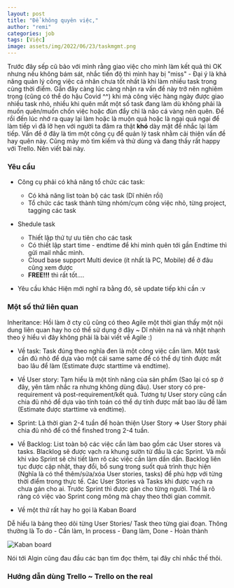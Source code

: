 ```yaml
---
layout: post
title: "Để không quyên việc,"
author: "remi"
categories: job
tags: [Việc]
image: assets/img/2022/06/23/taskmgmt.png
---
```


Trước đây sếp cũ bảo với mình rằng giao việc cho mình làm kết quả thì OK nhưng nếu không bám sát, nhắc tiến độ thì mình hay bị "miss" - Đại ý là khả năng quản lý công việc cá nhân chưa tốt nhất là khi làm nhiều task trong cùng thời điểm. Gần đây càng lúc càng nhận ra vấn đề này trở nên nghiêm trọng (cũng có thể do hậu Covid ^^) khi mà công việc hàng ngày được giao nhiều task nhỏ, nhiều khi quên mất một số task đang làm dù không phải là muốn quên/muốn chốn việc hoặc đùn đẩy chỉ là não cá vàng nên quên. Để rồi đến lúc nhớ ra quay lại làm hoặc là muộn quá hoặc là ngại quá ngại để làm tiếp vì đã lỡ hẹn với người ta đâm ra thật **khó** dày mặt để nhắc lại làm tiếp. Vấn đề ở đây là tìm một công cụ để quản lý task nhằm cải thiện vấn đề hay quên này. Cũng mày mò tìm kiếm và thử dùng và đang thấy rất happy với Trello. Nên viết bài này.

### Yêu cầu

* Công cụ phải có khả năng tổ chức các task: 
	- Có khả năng list toàn bộ các task (Dĩ nhiên rồi) 
	- Tổ chức các task thành từng nhóm/cụm công việc nhỏ, từng project, tagging các task

* Shedule task 
	- Thiết lập thứ tự ưu tiên cho các task
	- Có thiết lập start time - endtime để khi mình quên tới gần Endtime thì gửi mail nhắc mình.
	- Cloud base support Multi device (ít nhất là PC, Mobile) để ở đâu cũng xem được
	- **FREE!!!** thì rất tốt....


* Yêu cầu khác
Hiện mới nghĩ ra bằng đó, sẽ update tiếp khi cần :v

### Một số thứ liên quan

Inheritance: Hồi làm ở cty cũ cũng có theo Agile một thời gian thấy một nội dung liên quan hay ho có thể sử dụng ở đây ~ Dĩ nhiên na ná và nhặt nhạnh theo ý hiểu vì đây không phải là bài viết về Agile :)

* Về task: Task đúng theo nghĩa đen là một công việc cần làm. Một task cần đủ nhỏ để dựa vào một cái same same để có thể dự tính được mất bao lâu để làm (Estimate được starttime và endtime).

* Về User story: Tạm hiểu là một tính năng của sản phẩm (Sao lại có sp ở đây, yên tâm nhắc ra nhưng không dùng đâu). User story có pre-requirement và post-requirement/kết quả. Tương tự User story cũng cần chia đủ nhỏ để dựa vào tính toán có thể dự tính được mất bao lâu để làm (Estimate được starttime và endtime).

* Sprint: Là thời gian 2-4 tuần để hoàn thiện User Story => User Story phải chia đủ nhỏ để có thể finshed trong 2-4 tuần. 

* Về Backlog: List toàn bộ các việc cần làm bao gồm các User stores và tasks. Blacklog sẽ được vạch ra khung sườn từ đầu là các Sprint. Và mỗi khi vào Sprint sẽ chi tiết làm rõ các việc cần làm dần dần. Backlog liên tục được cập nhật, thay đổi, bổ sung trong suốt quá trình thực hiện (Nghĩa là có thể thêm/sửa/xóa User stories, tasks) để phù hợp với từng thời điểm trong thực tế. Các User Stories và Tasks khi được vạch ra chưa gán cho ai. Trước Sprint thì được gán cho từng người. Thế là rõ ràng có việc vào Sprint cong mông mà chạy theo thời gian commit.

* Về một thứ rất hay ho gọi là Kaban Board

Dễ hiểu là bảng theo dõi từng User Stories/ Task theo từng giai đoạn. Thông thường là To do - Cần làm, In process - Đang làm, Done - Hoàn thành

![Kaban board]( {{site.url}}/assets/img/2022/06/23/kabanboard.png)

Nói tới Algin cũng đau đầu các bạn tìm đọc thêm, tại đây chỉ nhắc thế thôi.


### Hướng dẫn dùng Trello ~ Trello on the real